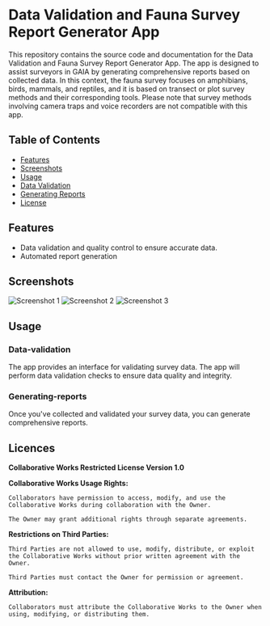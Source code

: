 # Data Validation and Fauna Survey Report Generator App

This repository contains the source code and documentation for the Data Validation and Fauna Survey Report Generator App. The app is designed to assist surveyors in GAIA by generating comprehensive reports based on collected data. In this context, the fauna survey focuses on amphibians, birds, mammals, and reptiles, and it is based on transect or plot survey methods and their corresponding tools. Please note that survey methods involving camera traps and voice recorders are not compatible with this app.

## Table of Contents

- [Features](#features)
- [Screenshots](#screenshots)
- [Usage](#usage)
- [Data Validation](#data-validation)
- [Generating Reports](#generating-reports)
- [License](#license)

## Features

- Data validation and quality control to ensure accurate data.
- Automated report generation 

## Screenshots

![Screenshot 1](screenshots/screenshot1.png)
![Screenshot 2](screenshots/screenshot2.png)
![Screenshot 3](screenshots/screenshot3.png)

## Usage

### Data-validation

The app provides an interface for validating survey data. The app will perform data validation checks to ensure data quality and integrity.

### Generating-reports

Once you've collected and validated your survey data, you can generate comprehensive reports. 

## Licences

**Collaborative Works Restricted License Version 1.0**

**Collaborative Works Usage Rights:**

    Collaborators have permission to access, modify, and use the Collaborative Works during collaboration with the Owner.

    The Owner may grant additional rights through separate agreements.

**Restrictions on Third Parties:**

    Third Parties are not allowed to use, modify, distribute, or exploit the Collaborative Works without prior written agreement with the Owner.

    Third Parties must contact the Owner for permission or agreement.

**Attribution:**

    Collaborators must attribute the Collaborative Works to the Owner when using, modifying, or distributing them.


   
